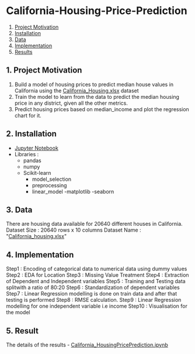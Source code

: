# California-Housing-Price-Prediction

1. [Project Motivation](#ProjectMotivation)
2. [Installation](#installation)
3. [Data](#data)
4. [Implementation](#model)
5. [Results](#results)

## 1. Project Motivation <a name="ProjectMotivation"></a> 

1. Build a model of housing prices to predict median house values in California using the [California_Housing.xlsx](https://github.com/piyushkumar08/California-Housing-Price-Prediction/blob/main/California_housing.xlsx) dataset
2. Train the model to learn from the data to predict the median housing price in any district, given all the other metrics.
3. Predict housing prices based on median_income and plot the regression chart for it.

## 2. Installation <a name="installation"></a>

- [Jupyter Notebook](https://jupyter.org)
- Libraries :
  - pandas
  - numpy
  - Scikit-learn
     - model_selection 
     - preprocessing
     - linear_model
  -matplotlib
  -seaborn

## 3. Data<a name="data"></a> 

There are housing data available for 20640 different houses in California. 
Dataset Size : 20640 rows x 10 columns
Dataset Name : "[California_housing.xlsx](https://github.com/piyushkumar08/California-Housing-Price-Prediction/blob/main/California_housing.xlsx)"


## 4. Implementation <a name="model"></a> 
Step1 : Encoding of categorical data to numerical data using dummy values
Step2 : EDA for Location
Step3 : Missing Value Treatment
Step4 : Extraction of Dependent and Independent variables 
Step5 : Training and Testing data splitwith a ratio of 80:20
Step6 : Standardization of dependent variables
Step7 : Linear Regression modelling is done on train data and after that testing is performed
Step8 : RMSE calculation.
Step9 : Linear Regression modelling for one independent variable i.e income
Step10 : Visualisation for the model

## 5. Result<a name="results"></a>
The details of the results - [California_HousingPricePrediction.ipynb](https://github.com/piyushkumar08/California-Housing-Price-Prediction/blob/main/California_HousingPricePrediction.ipynb)
